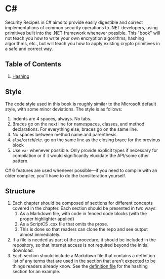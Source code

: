 # C&#35;

Security Recipes in C# aims to provide easily digestible and correct implementations of common 
security operations to .NET developers, using primitives built into the .NET framework
whenever possible. This "book" will not teach you how to write your own encryption algorithms,
hashing algorithms, etc., but will teach you how to apply existing crypto primitives in a safe
and correct way. 

## Table of Contents

1. [Hashing][hash]

## Style

The code style used in this book is roughly similar to the Microsoft default style, with some
minor deviations. The style is as follows:

1. Indents are 4 spaces, always. No tabs.
1. Braces go on the next line for namespaces, classes, and method declarations. For everything
   else, braces go on the same line.
1. No spaces between method name and parenthesis.
1. `else`/`catch`/etc. go on the same line as the closing brace for the previous block
1. Use `var` whenever possible. Only provide explicit types if necessary for compilation
   or if it would significantly elucidate the API/some other pattern.

C# 6 features are used whenever possible&mdash;if you need to compile with an older compiler,
you'll have to do the transliteration yourself.

## Structure

1. Each chapter should be composed of sections for different concepts covered in the chapter. Each
section should be presented in two ways:
    1. As a Markdown file, with code in fenced code blocks (with the proper highlighter applied)
    1. As a ScriptCS .csx file that omits the prose. 
    1. This is done so that readers can clone the repo and see output almost immediately. 
1. If a file is needed as part of the procedure, it should be included in the repository, so that
  internet access is not required beyond the initial download.
1. Each section should include a Markdown file that contains a definition list of any terms that
   are used in the section that aren't expected to be things readers already know. See the
   [definition file][def] for the hashing section for an example.

[hash]: ./hashing/readme.md
[def]: ./hashing/definitions.md
